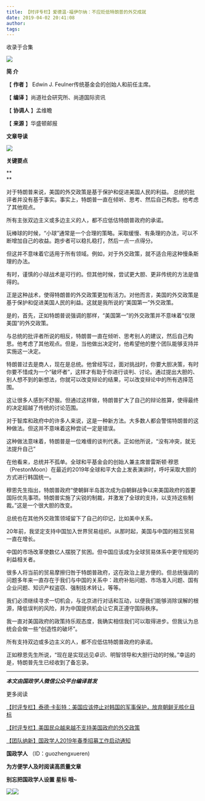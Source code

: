 ```yaml
---
title: 【时评专栏】爱德温·福伊尔纳：不应贬低特朗普的外交成就
date: 2019-04-02 20:41:08
author: 
tags: 
---
```



收录于合集

![](/images/3248/2.gif)

  

**简 介**

  

【 **作者** 】 Edwin J. Feulner传统基金会的创始人和前任主席。

【 **编译** 】尚道社会研究所、尚道国际资讯

【 **协调人** 】孟维瞻

【 **来源** 】华盛顿邮报

 **文章导读**

![](/images/3248/3.jpeg)

  

 **关键要点**

 **  
**

对于特朗普来说，美国的外交政策是基于保护和促进美国人民的利益。 总统的批评者并没有基于事实。事实上，特朗普一直在倾听、思考、然后自己构思。他考虑了其他观点。

  

所有主张双边主义或多边主义的人，都不应低估特朗普政府的承诺。  

玩棒球的时候，“小球”通常是一个合理的策略。采取缓慢、有条理的办法，可以不断增加自己的收益。跑步者可以稳扎稳打，然后一点一点得分。

但这并不意味着它适用于所有领域。例如，对于外交政策，就不适合用这种慢条斯理的办法。

有时，谨慎的小球战术是可行的。但其他时候，尝试更大胆、更非传统的方法是值得的。

正是这种战术，使得特朗普的外交政策更加有活力。对他而言，美国的外交政策是基于保护和促进美国人民的利益。这就是我所说的“美国第一”外交政策。

是的，首先，正如特朗普说强调的那样，“美国第一”的外交政策并不意味着“仅限美国”的外交政策。

与总统的批评者所说的相反，特朗普一直在倾听、思考别人的建议，然后自己构思。他考虑了其他观点。但是，当他做出决定时，他希望他的整个团队能够支持并实施这一决定。

特朗普过去是商人，现在是总统。他曾经写过，面对挑战时，你要大胆决策，有时你要不惜成为一个“破坏者”，这样才有助于你进行谈判、讨论。通过提出大胆的、别人想不到的新想法，你就可以改变辩论的结果，可以改变辩论中的所有选择范围。

这让很多人感到不舒服。但通过这样做，特朗普扩大了自己的辩论胜算，使得最终的决定超越了传统的讨论范围。

对于智库和政府中的许多人来说，这是一种新方法。大多数人都会警惕特朗普的这种做法。但这并不意味着这种尝试一定是错误。

这种做法意味着，特朗普是一位难缠的谈判代表。正如他所说，“没有冲突，就无法提升自己”

在他看来，总统并不孤单。全球和平基金会的创始人兼主席普雷斯顿·穆恩（PrestonMoon）在最近的2019年全球和平大会上发表演讲时，呼吁采取大胆的方式进行韩国统一。

穆恩先生指出，特朗普政府“使朝鲜半岛首次成为自朝鲜战争以来美国政府的首要国际优先事项。特朗普实施了尖锐的制裁，并激发了全球的支持，以支持这些制裁。”这是一个很大胆的改变。

总统也在其他外交政策领域留下了自己的印记，比如美中关系。

20年前，我坚定支持中国加入世界贸易组织。从那时起，美国与中国的相互贸易一直在增长。

中国的市场改革使数亿人摆脱了贫困。但中国应该成为全球贸易体系中更守规矩的利益相关者。

很多人将当前的贸易摩擦归咎于特朗普政府，这在政治上是方便的。但总统强调的问题多年来一直存在于我们与中国的关系中：政府补贴问题、市场准入问题、国有企业问题、知识产权盗窃、强制技术转让，等等。

我们必须继续寻求一切机会，与北京进行对话和互动，以便我们能够消除误解的根源，降低误判的风险，并为中国提供机会让它真正遵守国际秩序。

我一直对美国政府的政策持乐观态度，我确实相信我们可以取得进步。但我认为总统会会做一些“创造性的破坏”。

所有支持双边或多边主义的人，都不应低估特朗普政府的承诺。

正如穆恩先生所说，“现在是实现远见卓识、明智领导和大胆行动的时候。”幸运的是，特朗普先生已经收到了备忘录。

* * *

***本文由国政学人微信公众平台编译首发***

  

  

更多阅读

[【时评专栏】泰德·卡彭特：美国应该停止对韩国的军事保护，放弃朝鲜无核化目标](http://mp.weixin.qq.com/s?__biz=MzI3MTYzMzE5Mw==&mid=2247489071&idx=3&sn=c7f0776520b4743b9e45f5511eb66359&chksm=eb3f8869dc48017fd571e60b455f0d186bdee88d9dee14d0a0c0ea22a0134faac6a1649080e6&scene=21#wechat_redirect)  

[【时评专栏】美国民众越来越不支持美国政府的外交政策](http://mp.weixin.qq.com/s?__biz=MzI3MTYzMzE5Mw==&mid=2247488926&idx=3&sn=500461afd9d44501873e7d56ca4ef09a&chksm=eb3f8bd8dc4802ce60c176445bf6420b592f66e94fbd69b9d56a0976f5b00c60242836b116de&scene=21#wechat_redirect)  

[【团队纳新】国政学人2019年春季招募工作启动通知](http://mp.weixin.qq.com/s?__biz=MzI3MTYzMzE5Mw==&mid=2247488529&idx=1&sn=4d7a223b6bbfccdb000d0846d8be30e8&chksm=eb3f8a57dc480341c8a6ed4339b6d215c73b98cacfdba087fa5b5eddc1b2337dfd0549522576&scene=21#wechat_redirect)  

  

 **国政学人** （ID：guozhengxueren)

  

 **为方便学人及时阅读高质量文章**

 **别忘把国政学人设置** **星标** **哦~**

![](/images/3248/4.gif)![](/images/3248/5.gif)

  

